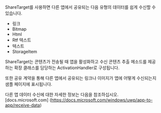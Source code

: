 ﻿ShareTarget를 사용하면 다른 앱에서 공유되는 다음 유형의 데이터를 쉽게 수신할 수 있습니다.

  * 링크
  * Bitmap
  * Html
  * Rtf 텍스트
  * 텍스트
  * StorageItem

ShareTarget는 콘텐츠가 전송될 때 앱을 활성화하고 수신 콘텐츠 추출 메소드를 제공하는 확장 클래스를 담당하는 ActivationHandler로 구성됩니다.

또한 공유 계약을 통해 다른 앱에서 공유되는 링크나 이미지가 앱에 어떻게 수신되는지 샘플 페이지에 표시됩니다.

다른 앱 데이터 수신에 대한 자세한 정보는 다음을 참조하십시오. [docs.microsoft.com] (https://docs.microsoft.com/windows/uwp/app-to-app/receive-data)